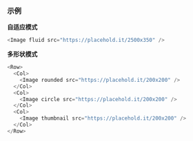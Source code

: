 ### 示例

**自适应模式**

```js
<Image fluid src="https://placehold.it/2500x350" />
```

**多形状模式**

```js
<Row>
  <Col>
    <Image rounded src="https://placehold.it/200x200" />
  </Col>
  <Col>
    <Image circle src="https://placehold.it/200x200" />
  </Col>
  <Col>
    <Image thumbnail src="https://placehold.it/200x200" />
  </Col>
</Row>
```
